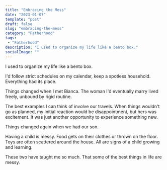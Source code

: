 ```yaml
---
title: "Embracing the Mess"
date: "2023-01-07"
template: "post"
draft: false
slug: "embracing-the-mess"
category: "Fatherhood"
tags:
 - "Fatherhood"
description: "I used to organize my life like a bento box."
socialImage: ""
---
```


I used to organize my life like a bento box.

I'd follow strict schedules on my calendar, keep a spotless household. Everything had its place.

Things changed when I met Bianca. The woman I'd eventually marry lived freely, unbound by rigid routine.

The best examples I can think of involve our travels. When things wouldn't go as planned, my initial reaction would be disappointment, but hers was excitement. It was just another opportunity to experience something new.

Things changed again when we had our son. 

Having a child is messy. Food gets on their clothes or thrown on the floor. Toys are often scattered around the house. All are signs of a child growing and learning. 

These two have taught me so much. That some of the best things in life are messy.
